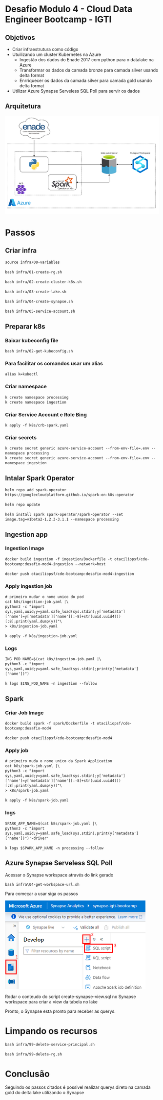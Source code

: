 # Desafio Modulo 4 - Cloud Data Engineer Bootcamp - IGTI

## Objetivos
* Criar infraestrutura como código
* Utuilizando um cluster Kubernetes na Azure
    * Ingestão dos dados do Enade 2017 com python para o datalake na Azure
    * Transformar os dados da camada bronze para camada silver usando delta format
    * Enrriquecer os dados da camada silver para camada gold usando delta format
* Utilizar Azure Synapse Serveless SQL Poll para servir os dados

## Arquitetura
![arquitetura](.attachment/arquitetura.drawio.png "arquitetura")

# Passos

## Criar infra
```
source infra/00-variables

bash infra/01-create-rg.sh

bash infra/02-create-cluster-k8s.sh

bash infra/03-create-lake.sh

bash infra/04-create-synapse.sh

bash infra/05-service-account.sh

```

## Preparar k8s

### Baixar kubeconfig file
```
bash infra/02-get-kubeconfig.sh

```

### Para facilitar os comandos usar um alias
```
alias k=kubectl

```

### Criar namespace
```
k create namespace processing
k create namespace ingestion

```

### Criar Service Account e Role Bing
```
k apply -f k8s/crb-spark.yaml

```

### Criar secrets
```
k create secret generic azure-service-account --from-env-file=.env --namespace processing
k create secret generic azure-service-account --from-env-file=.env --namespace ingestion

```

## Intalar Spark Operator
```
helm repo add spark-operator https://googlecloudplatform.github.io/spark-on-k8s-operator

helm repo update

helm install spark spark-operator/spark-operator --set image.tag=v1beta2-1.2.3-3.1.1 --namespace processing

```

## Ingestion app

### Ingestion Image
```
docker build ingestion -f ingestion/Dockerfile -t otaciliopsf/cde-bootcamp:desafio-mod4-ingestion --network=host

docker push otaciliopsf/cde-bootcamp:desafio-mod4-ingestion

```

### Apply ingestion job
```
# primeiro mudar o nome unico do pod
cat k8s/ingestion-job.yaml |\
python3 -c "import sys,yaml,uuid;y=yaml.safe_load(sys.stdin);y['metadata']['name']=y['metadata']['name'][:-8]+str(uuid.uuid4())[:8];print(yaml.dump(y))"\
> k8s/ingestion-job.yaml

k apply -f k8s/ingestion-job.yaml

```

### Logs
```
ING_POD_NAME=$(cat k8s/ingestion-job.yaml |\
python3 -c "import sys,yaml,uuid;y=yaml.safe_load(sys.stdin);print(y['metadata']['name'])")

k logs $ING_POD_NAME -n ingestion --follow

```

## Spark

### Criar Job Image
```
docker build spark -f spark/Dockerfile -t otaciliopsf/cde-bootcamp:desafio-mod4

docker push otaciliopsf/cde-bootcamp:desafio-mod4

```

### Apply job
```
# primeiro muda o nome unico da Spark Application
cat k8s/spark-job.yaml |\
python3 -c "import sys,yaml,uuid;y=yaml.safe_load(sys.stdin);y['metadata']['name']=y['metadata']['name'][:-8]+str(uuid.uuid4())[:8];print(yaml.dump(y))"\
> k8s/spark-job.yaml

k apply -f k8s/spark-job.yaml

```

### logs
```
SPARK_APP_NAME=$(cat k8s/spark-job.yaml |\
python3 -c "import sys,yaml,uuid;y=yaml.safe_load(sys.stdin);print(y['metadata']['name'])")'-driver'

k logs $SPARK_APP_NAME -n processing --follow

```

## Azure Synapse Serveless SQL Poll
Acessar o Synapse workspace através do link gerado
```
bash infra\04-get-workspace-url.sh

```
Para começar a usar siga os passos

![steps-synapse](.attachment/synapse.png "steps-synapse")

Rodar o conteudo do script create-synapse-view.sql no Synapse workspace para criar a view da tabela no lake

Pronto, o Synapse esta pronto para receber as querys.

# Limpando os recursos
```
bash infra/99-delete-service-principal.sh

bash infra/99-delete-rg.sh

```

# Conclusão
Seguindo os passos citados é possivel realizar querys direto na camada gold do delta lake utilizando o Synapse
